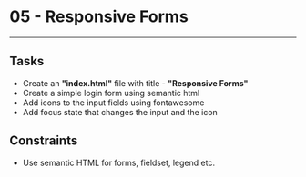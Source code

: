 # 05 - Responsive Forms

---

## Tasks

- Create an **"index.html"** file with title - **"Responsive Forms"**
- Create a simple login form using semantic html
- Add icons to the input fields using fontawesome
- Add focus state that changes the input and the icon

## Constraints

- Use semantic HTML for forms, fieldset, legend etc.
